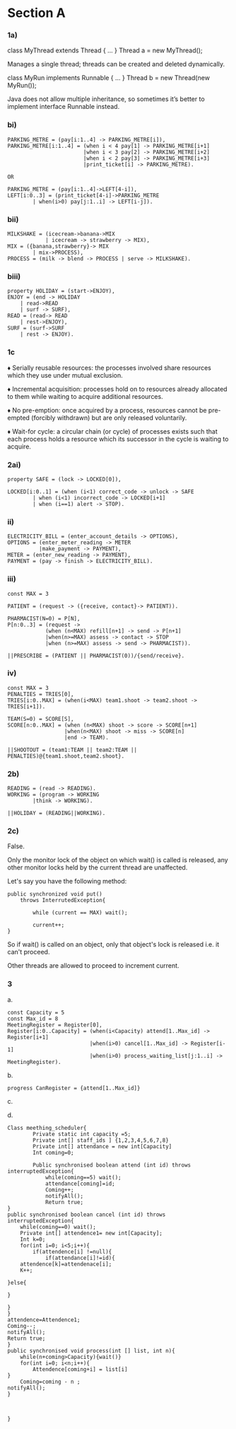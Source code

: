 # Section A
### 1a)

class MyThread extends Thread { … } Thread a = new MyThread();

Manages a single thread; threads can be created and deleted dynamically.

class MyRun implements Runnable { … } Thread b = new Thread(new MyRun());

Java does not allow multiple inheritance, so sometimes it’s better to implement interface Runnable instead.

### bi)

```
PARKING_METRE = (pay[i:1..4] -> PARKING_METRE[i]),
PARKING_METRE[i:1..4] = (when i < 4 pay[1] -> PARKING_METRE[i+1]
						|when i < 3 pay[2] -> PARKING_METRE[i+2]
						|when i < 2 pay[3] -> PARKING_METRE[i+3]
						|print_ticket[i] -> PARKING_METRE).
						
OR 

PARKING_METRE = (pay[i:1..4]->LEFT[4-i]),
LEFT[i:0..3] = (print_ticket[4-i]->PARKING_METRE
		| when(i>0) pay[j:1..i] -> LEFT[i-j]).
```

### bii)

```
MILKSHAKE = (icecream->banana->MIX 
			| icecream -> strawberry -> MIX),
MIX = ({banana,strawberry}-> MIX
		| mix->PROCESS),
PROCESS = (milk -> blend -> PROCESS | serve -> MILKSHAKE).
```

### biii)

```
property HOLIDAY = (start->ENJOY),
ENJOY = (end -> HOLIDAY 
	| read->READ 
	| surf -> SURF),
READ = (read-> READ 
	| rest->ENJOY),
SURF = (surf->SURF 
	| rest -> ENJOY).
```

### 1c
♦  Serially reusable resources:
the processes involved share resources which they use under mutual
exclusion.

♦  Incremental acquisition:
processes hold on to resources already allocated to them while waiting
to acquire additional resources.

♦  No pre-emption:
once acquired by a process, resources cannot be pre-empted (forcibly
withdrawn) but are only released voluntarily.

♦  Wait-for cycle:
a circular chain (or cycle) of processes exists such that each process holds a resource which its successor in the cycle is waiting to acquire.


### 2ai)

```
property SAFE = (lock -> LOCKED[0]),

LOCKED[i:0..1] = (when (i<1) correct_code -> unlock -> SAFE
		| when (i<1) incorrect_code -> LOCKED[i+1]
		| when (i==1) alert -> STOP).
```

### ii)
```
ELECTRICITY_BILL = (enter_account_details -> OPTIONS),
OPTIONS = (enter_meter_reading -> METER
		  |make_payment -> PAYMENT),
METER = (enter_new_reading -> PAYMENT),
PAYMENT = (pay -> finish -> ELECTRICITY_BILL).
```

### iii)
```
const MAX = 3

PATIENT = (request -> ({receive, contact}-> PATIENT)).

PHARMACIST(N=0) = P[N],
P[n:0..3] = (request ->
			(when (n<MAX) refill[n+1] -> send -> P[n+1]
			|when(n>=MAX) assess -> contact -> STOP
			|when (n>=MAX) assess -> send -> PHARMACIST)).

||PRESCRIBE = (PATIENT || PHARMACIST(0))/{send/receive}.
```

### iv)
```
const MAX = 3
PENALTIES = TRIES[0],
TRIES[i:0..MAX] = (when(i<MAX) team1.shoot -> team2.shoot -> TRIES[i+1]).

TEAM(S=0) = SCORE[S],
SCORE[n:0..MAX] = (when (n<MAX) shoot -> score -> SCORE[n+1]
				  |when(n<MAX) shoot -> miss -> SCORE[n]
				  |end -> TEAM).

||SHOOTOUT = (team1:TEAM || team2:TEAM || PENALTIES)@{team1.shoot,team2.shoot}.
```

### 2b)

```
READING = (read -> READING).
WORKING = (program -> WORKING
		|think -> WORKING).

||HOLIDAY = (READING||WORKING).
```

### 2c)

False. 

Only the monitor lock of the object on which wait() is called is released, any other monitor locks held by the current thread are unaffected.

Let's say you have the following method:

```
public synchronized void put()
	throws InterrutedException{
	
		while (current == MAX) wait();
	
		current++;
}

```

So if wait() is called on an object, only that object's lock is released i.e. it can't proceed. 

Other threads are allowed to proceed to increment current.

### 3

a. 

```
const Capacity = 5
const Max_id = 8
MeetingRegister = Register[0],
Register[i:0..Capacity] = (when(i<Capacity) attend[1..Max_id] -> Register[i+1]
                          |when(i>0) cancel[1..Max_id] -> Register[i-1]
                          |when(i>0) process_waiting_list[j:1..i] -> MeetingRegister).
```

b.
```
progress CanRegister = {attend[1..Max_id]}
```
c.

d.

```
Class meething_scheduler{
        Private static int capacity =5;
        Private int[] staff_ids ] {1,2,3,4,5,6,7,8}
        Private int[] attendance = new int[Capacity]
        Int coming=0;
        
        Public synchronised boolean attend (int id) throws interruptedException{
            while(coming==5) wait();
            attendance[coming]=id;
            Coming++;
            notifyAll();
            Return true;
}
public synchronised boolean cancel (int id) throws interruptedException{
    while(coming==0) wait();
    Private int[] attendence1= new int[Capacity];
    Int k=0;
    for(int i=0; i<5;i++){
        if(attendence[i] !=null){
            if(attendance[i]!=id){
    attendence[k]=attendenace[i];
    K++;

}else{
    
}

}
}
attendence=Attendence1;
Coming--;
notifyAll();
Return true;
}
public synchronised void process(int [] list, int n){
    while(n+coming>Capacity){wait()}
    for(int i=0; i<n;i++){
        Attendence[coming+i] = list[i]
}
    Coming=coming - n ;
notifyAll();
}



}
```
